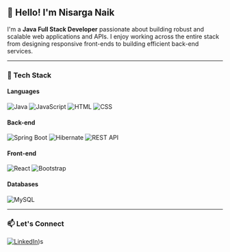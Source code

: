 ## 👋 Hello! I'm Nisarga Naik

I'm a **Java Full Stack Developer** passionate about building robust and scalable web applications and APIs. I enjoy working across the entire stack from designing responsive front-ends to building efficient back-end services.

---

### 🚀 Tech Stack

#### Languages
![Java](https://img.shields.io/badge/Java-ED8B00?style=for-the-badge&logo=java&logoColor=white)
![JavaScript](https://img.shields.io/badge/JavaScript-F7DF1E?style=for-the-badge&logo=javascript&logoColor=black)
![HTML](https://img.shields.io/badge/HTML5-E34F26?style=for-the-badge&logo=html5&logoColor=white)
![CSS](https://img.shields.io/badge/CSS3-1572B6?style=for-the-badge&logo=css3&logoColor=white)

#### Back-end
![Spring Boot](https://img.shields.io/badge/Spring_Boot-6DB33F?style=for-the-badge&logo=spring-boot&logoColor=white)
![Hibernate](https://img.shields.io/badge/Hibernate-59666C?style=for-the-badge&logo=hibernate&logoColor=white)
![REST API](https://img.shields.io/badge/REST-02569B?style=for-the-badge&logo=rest&logoColor=white)

#### Front-end
![React](https://img.shields.io/badge/React-61DAFB?style=for-the-badge&logo=react&logoColor=black)
![Bootstrap](https://img.shields.io/badge/Bootstrap-563D7C?style=for-the-badge&logo=bootstrap&logoColor=white)

#### Databases
![MySQL](https://img.shields.io/badge/MySQL-4479A1?style=for-the-badge&logo=mysql&logoColor=white)



---

### 📫 Let's Connect

[![LinkedIn](https://img.shields.io/badge/LinkedIn-0A66C2?style=for-the-badge&logo=linkedin&logoColor=white)](www.linkedin.com/in/nisarga-naik-32a923284))s
